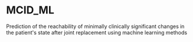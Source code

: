 # MCID_ML
Prediction of the reachability of minimally clinically significant changes in the patient's state after joint replacement using machine learning methods
